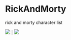 # RickAndMorty
rick and morty character list

![](https://i.ibb.co/3SR0Rr7/Simulator-Screen-Shot-i-Phone-13-2022-05-01-at-21-35-40.png)  |  ![](https://i.ibb.co/hZtZ22r/Simulator-Screen-Shot-i-Phone-13-2022-05-01-at-21-35-44.png)
